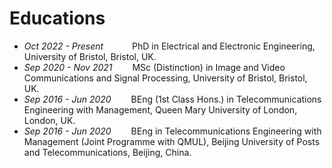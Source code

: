 # Educations
- *Oct 2022 - Present*&emsp;&emsp;&emsp; PhD in Electrical and Electronic Engineering, University of Bristol, Bristol, UK.
- *Sep 2020 - Nov 2021*&emsp;&emsp; MSc (Distinction) in Image and Video Communications and Signal Processing, University of Bristol, Bristol, UK.
- *Sep 2016 - Jun 2020*&emsp;&emsp; BEng (1st Class Hons.) in Telecommunications Engineering with Management, Queen Mary University of London, London, UK.
- *Sep 2016 - Jun 2020*&emsp;&emsp; BEng in Telecommunications Engineering with Management (Joint Programme with QMUL), Beijing University of Posts and Telecommunications, Beijing, China.

